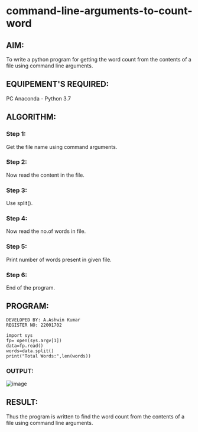 # command-line-arguments-to-count-word
## AIM:
To write a python program for getting the word count from the contents of a file using command line arguments.
## EQUIPEMENT'S REQUIRED: 
PC
Anaconda - Python 3.7
## ALGORITHM: 
### Step 1:
Get the file name using command arguments.
### Step 2: 
Now read the content in the file.
### Step 3: 
Use split().
### Step 4:  
Now read the no.of words in file.
### Step 5: 
Print number of words present in given file.
### Step 6: 
End of the program.
## PROGRAM:
```
DEVELOPED BY: A.Ashwin Kumar
REGISTER NO: 22001702

import sys
fp= open(sys.argv[1])
data=fp.read()
words=data.split()
print("Total Words:",len(words))
```
### OUTPUT:
![image](https://github.com/DEVADARSHAN2/command-line-arguments-to-count-word/assets/119432150/d46de6a1-cb88-40db-8e50-cfd8d33b6d76)
## RESULT:
Thus the program is written to find the word count from the contents of a file using command line arguments.
